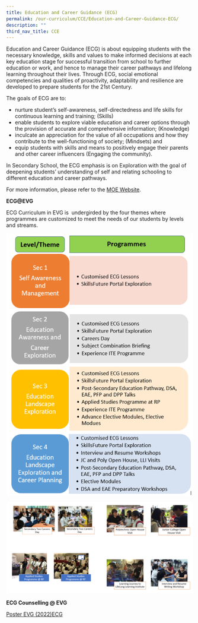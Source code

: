 ```yaml
---
title: Education and Career Guidance (ECG)
permalink: /our-curriculum/CCE/Education-and-Career-Guidance-ECG/
description: ""
third_nav_title: CCE
---
```

Education and Career Guidance (ECG) is about equipping students with the necessary knowledge, skills and values to make informed decisions at each key education stage for successful transition from school to further education or work, and hence to manage their career pathways and lifelong learning throughout their lives. Through ECG, social emotional competencies and qualities of proactivity, adaptability and resilience are developed to prepare students for the 21st Century.

The goals of ECG are to:

*   nurture student’s self-awareness, self-directedness and life skills for continuous learning and training; (Skills)
*   enable students to explore viable education and career options through the provision of accurate and comprehensive information; (Knowledge)
*   inculcate an appreciation for the value of all occupations and how they contribute to the well-functioning of society; (Mindsets) and
*   equip students with skills and means to positively engage their parents and other career influencers (Engaging the community).

In Secondary School, the ECG emphasis is on Exploration with the goal of deepening students’ understanding of self and relating schooling to different education and career pathways.

For more information, please refer to the [MOE Website](https://www.moe.gov.sg/education/programmes/social-and-emotional-learning/education-and-career-guidance).

**ECG@EVG**

ECG Curriculum in EVG is  undergirded by the four themes where programmes are customized to meet the needs of our students by levels and streams.

![](/images/Our%20Curriculum/CCE/Education%20and%20Career%20Guidance/E1.png)

![](/images/Our%20Curriculum/CCE/Education%20and%20Career%20Guidance/E2.png)


**ECG Counselling @ EVG**

[Poster EVG (2022)ECG](/files/Education%20and%20Career%20Guidance/Poster-EVG-2022ECG-1.pdf)